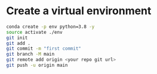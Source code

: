 # Create a virtual environment

```bash
conda create -p env python=3.8 -y
source activate ./env
git init
git add .
git commit -m "first commit"
git branch -M main
git remote add origin <your repo git url>
git push -u origin main
